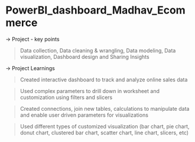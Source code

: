 # PowerBI_dashboard_Madhav_Ecommerce

-> Project - key points

   > Data collection, Data cleaning & wrangling, Data modeling, Data visualization, Dashboard design and Sharing Insights

-> Project Learnings

   > Created interactive dashboard to track and analyze online sales data

   > Used complex parameters to drill down in worksheet and customization using filters and slicers

   > Created connections, join new tables, calculations to manipulate data and enable user driven parameters for visualizations

   > Used different types of customized visualization (bar chart, pie chart, donut chart, clustered bar chart, scatter chart, line chart, slicers, etc)
